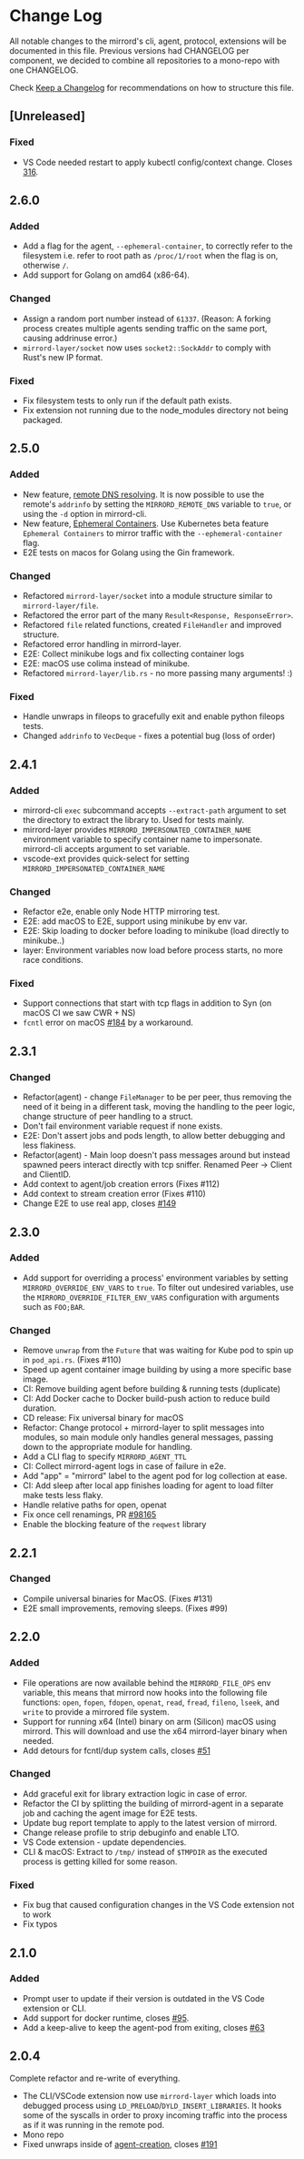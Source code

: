 # Change Log

All notable changes to the mirrord's cli, agent, protocol, extensions will be documented in this file.
Previous versions had CHANGELOG per component, we decided to combine all repositories to a mono-repo with one CHANGELOG.

Check [Keep a Changelog](http://keepachangelog.com/) for recommendations on how to structure this file.

## [Unreleased]

### Fixed
- VS Code needed restart to apply kubectl config/context change. Closes [316](https://github.com/metalbear-co/mirrord/issues/316).

## 2.6.0

### Added
- Add a flag for the agent, `--ephemeral-container`, to correctly refer to the filesystem i.e. refer to root path as `/proc/1/root` when the flag is on, otherwise `/`.
- Add support for Golang on amd64 (x86-64).

### Changed
- Assign a random port number instead of `61337`. (Reason: A forking process creates multiple agents sending traffic on the same port, causing addrinuse error.)
- `mirrord-layer/socket` now uses `socket2::SockAddr` to comply with Rust's new IP format.

### Fixed
- Fix filesystem tests to only run if the default path exists.
- Fix extension not running due to the node_modules directory not being packaged.

## 2.5.0

### Added
- New feature, [remote DNS resolving](https://github.com/metalbear-co/mirrord/issues/27#issuecomment-1154072686).
It is now possible to use the remote's `addrinfo` by setting the `MIRRORD_REMOTE_DNS` variable to
`true`, or using the `-d` option in mirrord-cli.
- New feature, [Ephemeral Containers](https://github.com/metalbear-co/mirrord/issues/172).
Use Kubernetes beta feature `Ephemeral Containers` to mirror traffic with the `--ephemeral-container` flag.
- E2E tests on macos for Golang using the Gin framework.

### Changed
- Refactored `mirrord-layer/socket` into a module structure similar to `mirrord-layer/file`.
- Refactored the error part of the many `Result<Response, ResponseError>`.
- Refactored `file` related functions, created `FileHandler` and improved structure.
- Refactored error handling in mirrord-layer.
- E2E: Collect minikube logs and fix collecting container logs
- E2E: macOS use colima instead of minikube.
- Refactored `mirrord-layer/lib.rs` - no more passing many arguments! :)

### Fixed
- Handle unwraps in fileops to gracefully exit and enable python fileops tests.
- Changed `addrinfo` to `VecDeque` - fixes a potential bug (loss of order)

## 2.4.1

### Added
- mirrord-cli `exec` subcommand accepts `--extract-path` argument to set the directory to extract the library to. Used for tests mainly.
- mirrord-layer provides `MIRRORD_IMPERSONATED_CONTAINER_NAME` environment variable to specify container name to impersonate. mirrord-cli accepts argument to set variable.
- vscode-ext provides quick-select for setting `MIRRORD_IMPERSONATED_CONTAINER_NAME`

### Changed
- Refactor e2e, enable only Node HTTP mirroring test.
- E2E: add macOS to E2E, support using minikube by env var.
- E2E: Skip loading to docker before loading to minikube (load directly to minikube..)
- layer: Environment variables now load before process starts, no more race conditions.

### Fixed
- Support connections that start with tcp flags in addition to Syn (on macOS CI we saw CWR + NS)
- `fcntl` error on macOS [#184](https://github.com/metalbear-co/mirrord/issues/184) by a workaround.

## 2.3.1

### Changed
- Refactor(agent) - change `FileManager` to be per peer, thus removing the need of it being in a different task, moving the handling to the peer logic, change structure of peer handling to a struct.
- Don't fail environment variable request if none exists.
- E2E: Don't assert jobs and pods length, to allow better debugging and less flakiness.
- Refactor(agent) - Main loop doesn't pass messages around but instead spawned peers interact directly with tcp sniffer. Renamed Peer -> Client and ClientID.
- Add context to agent/job creation errors (Fixes #112)
- Add context to stream creation error (Fixes #110)
- Change E2E to use real app, closes [#149](https://github.com/metalbear-co/mirrord/issues/149)

## 2.3.0

### Added

- Add support for overriding a process' environment variables by setting `MIRRORD_OVERRIDE_ENV_VARS` to `true`. To filter out undesired variables, use the `MIRRORD_OVERRIDE_FILTER_ENV_VARS` configuration with arguments such as `FOO;BAR`.

### Changed

- Remove `unwrap` from the `Future` that was waiting for Kube pod to spin up in `pod_api.rs`. (Fixes #110)
- Speed up agent container image building by using a more specific base image.
- CI: Remove building agent before building & running tests (duplicate)
- CI: Add Docker cache to Docker build-push action to reduce build duration.
- CD release: Fix universal binary for macOS
- Refactor: Change protocol + mirrord-layer to split messages into modules, so main module only handles general messages, passing down to the appropriate module for handling.
- Add a CLI flag to specify `MIRRORD_AGENT_TTL`
- CI: Collect mirrord-agent logs in case of failure in e2e.
- Add "app" = "mirrord" label to the agent pod for log collection at ease.
- CI: Add sleep after local app finishes loading for agent to load filter make tests less flaky.
- Handle relative paths for open, openat
- Fix once cell renamings, PR [#98165](https://github.com/rust-lang/rust/pull/98165)
- Enable the blocking feature of the `reqwest` library

## 2.2.1

### Changed

- Compile universal binaries for MacOS. (Fixes #131)
- E2E small improvements, removing sleeps. (Fixes #99)

## 2.2.0

### Added

- File operations are now available behind the `MIRRORD_FILE_OPS` env variable, this means that mirrord now hooks into the following file functions: `open`, `fopen`, `fdopen`, `openat`, `read`, `fread`, `fileno`, `lseek`, and `write` to provide a mirrored file system.
- Support for running x64 (Intel) binary on arm (Silicon) macOS using mirrord. This will download and use the x64 mirrord-layer binary when needed.
- Add detours for fcntl/dup system calls, closes [#51](https://github.com/metalbear-co/mirrord/issues/51)

### Changed

- Add graceful exit for library extraction logic in case of error.
- Refactor the CI by splitting the building of mirrord-agent in a separate job and caching the agent image for E2E tests.
- Update bug report template to apply to the latest version of mirrord.
- Change release profile to strip debuginfo and enable LTO.
- VS Code extension - update dependencies.
- CLI & macOS: Extract to `/tmp/` instead of `$TMPDIR` as the executed process is getting killed for some reason.

### Fixed

- Fix bug that caused configuration changes in the VS Code extension not to work
- Fix typos

## 2.1.0

### Added

- Prompt user to update if their version is outdated in the VS Code extension or CLI.
- Add support for docker runtime, closes [#95](https://github.com/metalbear-co/mirrord/issues/95).
- Add a keep-alive to keep the agent-pod from exiting, closes [#63](https://github.com/metalbear-co/mirrord/issues/63)

## 2.0.4

Complete refactor and re-write of everything.

- The CLI/VSCode extension now use `mirrord-layer` which loads into debugged process using `LD_PRELOAD`/`DYLD_INSERT_LIBRARIES`.
  It hooks some of the syscalls in order to proxy incoming traffic into the process as if it was running in the remote pod.
- Mono repo
- Fixed unwraps inside of [agent-creation](https://github.com/metalbear-co/mirrord/blob/main/mirrord-layer/src/lib.rs#L75), closes [#191](https://github.com/metalbear-co/mirrord/issues/191)
